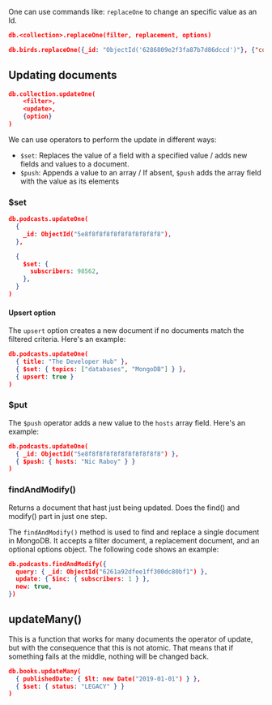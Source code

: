 One can use commands like: `replaceOne` to change an specific value as an Id.

```json
db.<collection>.replaceOne(filter, replacement, options)
```

```json
db.birds.replaceOne({_id: "ObjectId('6286809e2f3fa87b7d86dccd')"}, {"common_name": "Morning Dove","scientific_name": "Zenaida macroura","wingspan_cm": 37.23,"habitat": ["urban areas", "farms", "grassland"],"diet": ["seeds"]})
```

## Updating documents

```json
db.collection.updateOne(
	<filter>,
	<update>,
	{option}
)
```

We can use operators to perform the update in different ways:
- `$set`: Replaces the value of a field with a specified value / adds new fields and values to a document.
- `$push`: Appends a value to an array / If absent, `$push` adds the array field with the value as its elements

### $set

```json
db.podcasts.updateOne(
  {
    _id: ObjectId("5e8f8f8f8f8f8f8f8f8f8f8"),
  },

  {
    $set: {
      subscribers: 98562,
    },
  }
)
```

#### Upsert option
The `upsert` option creates a new document if no documents match the filtered criteria. Here's an example:

```json
db.podcasts.updateOne(
  { title: "The Developer Hub" },
  { $set: { topics: ["databases", "MongoDB"] } },
  { upsert: true }
)
```

### $put
The `$push` operator adds a new value to the `hosts` array field. Here's an example:

```json
db.podcasts.updateOne(
  { _id: ObjectId("5e8f8f8f8f8f8f8f8f8f8f8") },
  { $push: { hosts: "Nic Raboy" } }
)
```

### findAndModify()

Returns a document that hast just being updated. Does the find() and modify() part in just one step.

The `findAndModify()` method is used to find and replace a single document in MongoDB. It accepts a filter document, a replacement document, and an optional options object. The following code shows an example:

```json
db.podcasts.findAndModify({
  query: { _id: ObjectId("6261a92dfee1ff300dc80bf1") },
  update: { $inc: { subscribers: 1 } },
  new: true,
})
```

## updateMany()

This is a function that works for many documents the operator of update, but with the consequence that this is not atomic. That means that if something fails at the middle, nothing will be changed back.

```json
db.books.updateMany(
  { publishedDate: { $lt: new Date("2019-01-01") } },
  { $set: { status: "LEGACY" } }
)
```

